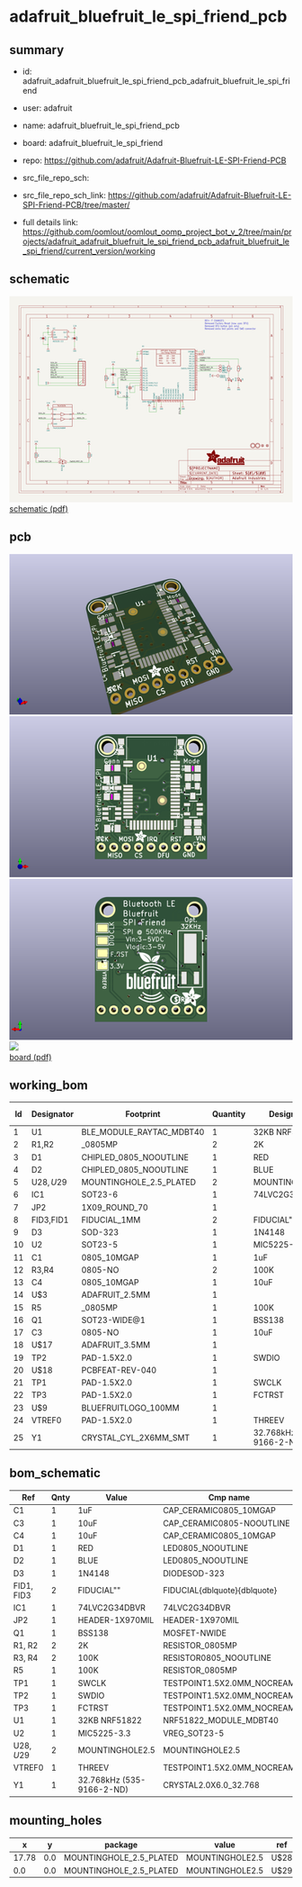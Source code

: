 # adafruit_bluefruit_le_spi_friend_pcb
 
## summary 
* id: adafruit_adafruit_bluefruit_le_spi_friend_pcb_adafruit_bluefruit_le_spi_friend
* user: adafruit
* name: adafruit_bluefruit_le_spi_friend_pcb
* board: adafruit_bluefruit_le_spi_friend
* repo: https://github.com/adafruit/Adafruit-Bluefruit-LE-SPI-Friend-PCB



* src_file_repo_sch: 
* src_file_repo_sch_link: https://github.com/adafruit/Adafruit-Bluefruit-LE-SPI-Friend-PCB/tree/master/
* full details link: https://github.com/oomlout/oomlout_oomp_project_bot_v_2/tree/main/projects/adafruit_adafruit_bluefruit_le_spi_friend_pcb_adafruit_bluefruit_le_spi_friend/current_version/working  

## schematic  
![](working_schematic_600.png)  
[schematic (pdf)](working_schematic.pdf) 






















## pcb  
![](working_3d_600.png) 
![](working_3d_front_600.png)  
![](working_3d_back_600.png)  
![](working_600.png)  
[board (pdf)](working.pdf)  

## working_bom
| Id | Designator | Footprint | Quantity | Designation | Supplier and ref |  | None | 
| --- | --- | --- | --- | --- | --- | --- | --- | 
| 1 | U1 | BLE_MODULE_RAYTAC_MDBT40 | 1 | 32KB NRF51822 |  |  | [''] | 
| 2 | R1,R2 | _0805MP | 2 | 2K |  |  | [''] | 
| 3 | D1 | CHIPLED_0805_NOOUTLINE | 1 | RED |  |  | [''] | 
| 4 | D2 | CHIPLED_0805_NOOUTLINE | 1 | BLUE |  |  | [''] | 
| 5 | U$28,U$29 | MOUNTINGHOLE_2.5_PLATED | 2 | MOUNTINGHOLE2.5 |  |  | [''] | 
| 6 | IC1 | SOT23-6 | 1 | 74LVC2G34DBVR |  |  | [''] | 
| 7 | JP2 | 1X09_ROUND_70 | 1 |  |  |  | [''] | 
| 8 | FID3,FID1 | FIDUCIAL_1MM | 2 | FIDUCIAL" |  |  | [''] | 
| 9 | D3 | SOD-323 | 1 | 1N4148 |  |  | [''] | 
| 10 | U2 | SOT23-5 | 1 | MIC5225-3.3 |  |  | [''] | 
| 11 | C1 | 0805_10MGAP | 1 | 1uF |  |  | [''] | 
| 12 | R3,R4 | 0805-NO | 2 | 100K |  |  | [''] | 
| 13 | C4 | 0805_10MGAP | 1 | 10uF |  |  | [''] | 
| 14 | U$3 | ADAFRUIT_2.5MM | 1 |  |  |  | [''] | 
| 15 | R5 | _0805MP | 1 | 100K |  |  | [''] | 
| 16 | Q1 | SOT23-WIDE@1 | 1 | BSS138 |  |  | [''] | 
| 17 | C3 | 0805-NO | 1 | 10uF |  |  | [''] | 
| 18 | U$17 | ADAFRUIT_3.5MM | 1 |  |  |  | [''] | 
| 19 | TP2 | PAD-1.5X2.0 | 1 | SWDIO |  |  | [''] | 
| 20 | U$18 | PCBFEAT-REV-040 | 1 |  |  |  | [''] | 
| 21 | TP1 | PAD-1.5X2.0 | 1 | SWCLK |  |  | [''] | 
| 22 | TP3 | PAD-1.5X2.0 | 1 | FCTRST |  |  | [''] | 
| 23 | U$9 | BLUEFRUITLOGO_100MM | 1 |  |  |  | [''] | 
| 24 | VTREF0 | PAD-1.5X2.0 | 1 | THREEV |  |  | [''] | 
| 25 | Y1 | CRYSTAL_CYL_2X6MM_SMT | 1 | 32.768kHz (535-9166-2-ND) |  |  | [''] | 


## bom_schematic
| Ref | Qnty | Value | Cmp name | Footprint | Description | Vendor | DNP | 
| --- | --- | --- | --- | --- | --- | --- | --- | 
| C1 | 1 | 1uF | CAP_CERAMIC0805_10MGAP | working:0805_10MGAP |  |  |  | 
| C3 | 1 | 10uF | CAP_CERAMIC0805-NOOUTLINE | working:0805-NO |  |  |  | 
| C4 | 1 | 10uF | CAP_CERAMIC0805_10MGAP | working:0805_10MGAP |  |  |  | 
| D1 | 1 | RED | LED0805_NOOUTLINE | working:CHIPLED_0805_NOOUTLINE |  |  |  | 
| D2 | 1 | BLUE | LED0805_NOOUTLINE | working:CHIPLED_0805_NOOUTLINE |  |  |  | 
| D3 | 1 | 1N4148 | DIODESOD-323 | working:SOD-323 |  |  |  | 
| FID1, FID3 | 2 | FIDUCIAL"" | FIDUCIAL{dblquote}{dblquote} | working:FIDUCIAL_1MM |  |  |  | 
| IC1 | 1 | 74LVC2G34DBVR | 74LVC2G34DBVR | working:SOT23-6 |  |  |  | 
| JP2 | 1 | HEADER-1X970MIL | HEADER-1X970MIL | working:1X09_ROUND_70 |  |  |  | 
| Q1 | 1 | BSS138 | MOSFET-NWIDE | working:SOT23-WIDE@1 |  |  |  | 
| R1, R2 | 2 | 2K | RESISTOR_0805MP | working:_0805MP |  |  |  | 
| R3, R4 | 2 | 100K | RESISTOR0805_NOOUTLINE | working:0805-NO |  |  |  | 
| R5 | 1 | 100K | RESISTOR_0805MP | working:_0805MP |  |  |  | 
| TP1 | 1 | SWCLK | TESTPOINT1.5X2.0MM_NOCREAM | working:PAD-1.5X2.0 |  |  |  | 
| TP2 | 1 | SWDIO | TESTPOINT1.5X2.0MM_NOCREAM | working:PAD-1.5X2.0 |  |  |  | 
| TP3 | 1 | FCTRST | TESTPOINT1.5X2.0MM_NOCREAM | working:PAD-1.5X2.0 |  |  |  | 
| U1 | 1 | 32KB NRF51822 | NRF51822_MODULE_MDBT40 | working:BLE_MODULE_RAYTAC_MDBT40 |  |  |  | 
| U2 | 1 | MIC5225-3.3 | VREG_SOT23-5 | working:SOT23-5 |  |  |  | 
| U$28, U$29 | 2 | MOUNTINGHOLE2.5 | MOUNTINGHOLE2.5 | working:MOUNTINGHOLE_2.5_PLATED |  |  |  | 
| VTREF0 | 1 | THREEV | TESTPOINT1.5X2.0MM_NOCREAM | working:PAD-1.5X2.0 |  |  |  | 
| Y1 | 1 | 32.768kHz (535-9166-2-ND) | CRYSTAL2.0X6.0_32.768 | working:CRYSTAL_CYL_2X6MM_SMT |  |  |  | 


## mounting_holes
| x | y | package | value | ref | size | 
| --- | --- | --- | --- | --- | --- | 
| 17.78 | 0.0 | MOUNTINGHOLE_2.5_PLATED | MOUNTINGHOLE2.5 | U$28 | m3 | 
| 0.0 | 0.0 | MOUNTINGHOLE_2.5_PLATED | MOUNTINGHOLE2.5 | U$29 | m3 | 


